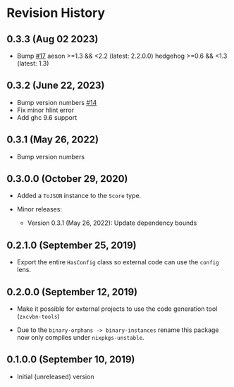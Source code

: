 # Revision History

## 0.3.3 (Aug 02 2023)
* Bump [#17](https://github.com/sthenauth/zxcvbn-hs/pull/17)
  aeson >=1.3 && <2.2 (latest: 2.2.0.0)
  hedgehog >=0.6 && <1.3 (latest: 1.3)


## 0.3.2 (June 22, 2023)

+ Bump version numbers [#14](https://github.com/sthenauth/zxcvbn-hs/pull/14)
+ Fix minor hlint error
+ Add ghc 9.6 support

## 0.3.1 (May 26, 2022)

+ Bump version numbers

## 0.3.0.0 (October 29, 2020)

  * Added a `ToJSON` instance to the `Score` type.

  * Minor releases:

    - Version 0.3.1 (May 26, 2022): Update dependency bounds

## 0.2.1.0 (September 25, 2019)

  * Export the entire `HasConfig` class so external code can use the
    `config` lens.

## 0.2.0.0 (September 12, 2019)

  * Make it possible for external projects to use the code generation
    tool (`zxcvbn-tools`)

  * Due to the `binary-orphans -> binary-instances` rename this
    package now only compiles under `nixpkgs-unstable`.

## 0.1.0.0 (September 10, 2019)

  * Initial (unreleased) version
